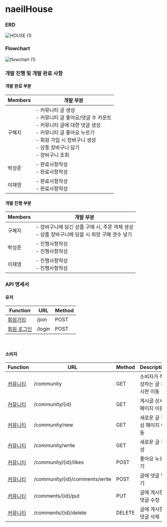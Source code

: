 # naeilHouse

### ERD
![HOUSE (1)](https://user-images.githubusercontent.com/66746270/168729993-3b27f8d7-2693-4e8a-a152-17d19e0eb745.jpg)
### Flowchart
![flowchart (1)](https://user-images.githubusercontent.com/66746270/168730228-1906091d-ccaa-46ad-b260-1c47dc61f1f6.jpg)
### 개발 진행 및 개발 완료 사항
#### 개발 완료 부분


|Members|개발 부분|
|--------|---------|
|구혜지| - 커뮤니티 글 생성 </br> - 커뮤니티 글 좋아요/댓글 수 카운트 </br> - 커뮤니티 글에 대한 댓글 생성 </br> - 커뮤니티 글 좋아요 누르기 </br> - 회원 가입 시 장바구니 생성 </br> - 상풍 장바구니 담기 </br> - 장바구니 조회 |
|박성준| - 완료사항작성 </br> - 완료사항작성|
|이채영| - 완료사항작성 </br> - 완료사항작성|

#### 개발 진행 부분

|Members|개발 부분|
|--------|---------|
|구혜지| - 장바구니에 담긴 상품 구매 시, 주문 객체 생성 </br> - 상품 장바구니에 담을 시 희망 구매 갯수 넣기|
|박성준| - 진행사항작성 </br> - 진행사항작성|
|이채영| - 진행사항작성 </br> - 진행사항작성|

### API 명세서

#### 유저
|Function|URL|Method|
|--------|---|------|
|[회원가입](API_Doc/Join.md)|/join|POST|
|[회원 로그인](API_Doc/Login.md)|/login|POST|

<br>

#### 소비자
|Function|URL|Method|Description|
|--------|---|------|-----------|
|[커뮤니티](API_Doc/Post.md)|/community|GET|소비자가 작성하는 글 게시판 이동|
|[커뮤니티](API_Doc/Post.md)|/community/{id}|GET|게시글 상세 페이지 이동|
|[커뮤니티](API_Doc/Post.md)|/community/new|GET|새로운 글 작성 페이지 이동|
|[커뮤니티](API_Doc/Post.md)|/community/write|GET|새로운 글 작성|
|[커뮤니티](API_Doc/Post.md)|/community/{id}/likes|POST|좋아요 누르기|
|[커뮤니티](API_Doc/Post.md)|/community/{id}/comments/write|POST|글에 댓글 달기|
|[커뮤니티](API_Doc/Post.md)|/comments/{id}/put|PUT|글에 게시한 댓글 수정|
|[커뮤니티](API_Doc/Post.md)|/comments/{id}/delete|DELETE|글에 게시한 댓글 삭제|
